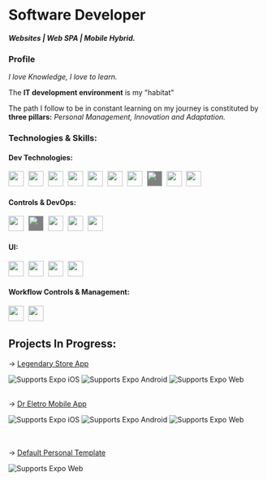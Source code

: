 <div>
<h1>Software Developer</h1>
  <h4><i>Websites | Web SPA | Mobile Hybrid.</i></h4>
  <div>
    <h3/> Profile </h3>
    <p> <i>I love Knowledge, I love to learn.</i> </p>
    <p>The <b>IT development environment</b> is my "habitat"</p>
    <p>The path I follow to be in constant learning on my journey is constituted by <b>three pillars:</b> <i>Personal Management,
        Innovation and Adaptation.</i></p>
  </div>
  <div>
  <h3> Technologies & Skills:</h3>
    <h4>Dev Technologies:</h4>
    <img style="margin-right: 5px;" src="https://cdn.jsdelivr.net/gh/devicons/devicon/icons/html5/html5-original.svg"
      width="30px" />
    <img style="margin-right: 5px;" src="https://cdn.jsdelivr.net/gh/devicons/devicon/icons/css3/css3-original.svg"
      width="30px" />
    <img style="margin-right: 5px;" src="https://cdn.jsdelivr.net/gh/devicons/devicon/icons/sass/sass-original.svg"
      width="30px" />
    <img style="margin-right: 5px;"
      src="https://cdn.jsdelivr.net/gh/devicons/devicon/icons/javascript/javascript-original.svg" width="30px" />
    <img style="margin-right: 5px;"
      src="https://cdn.jsdelivr.net/gh/devicons/devicon/icons/typescript/typescript-original.svg" width="30px" />
    <img style="margin-right: 5px;" src="https://cdn.jsdelivr.net/gh/devicons/devicon/icons/nodejs/nodejs-original.svg"
      width="30px" />
    <img style="margin-right: 5px;" src="https://cdn.jsdelivr.net/gh/devicons/devicon/icons/react/react-original.svg"
      width="30px" />
    <img style="margin-right: 5px; background-color: grey;" src="https://cdn.jsdelivr.net/gh/devicons/devicon/icons/nextjs/nextjs-original.svg" width="30px" />
    <img style="margin-right: 5px" src="https://cdn.jsdelivr.net/gh/devicons/devicon/icons/redux/redux-original.svg"
      width="30px" />
    <img style="margin-right: 5px" src="https://cdn.jsdelivr.net/gh/devicons/devicon/icons/jest/jest-plain.svg"
      width="30px" />
    <br/>
    <h4>Controls & DevOps: </h4>
    <img style="margin-right: 5px" src="https://cdn.jsdelivr.net/gh/devicons/devicon/icons/git/git-original.svg"
      width="30px" />
    <img style="margin-right: 5px;  background-color: grey"
      src="https://cdn.jsdelivr.net/gh/devicons/devicon/icons/github/github-original.svg" width="30px" />
    <img style="margin-right: 5px" src="https://cdn.jsdelivr.net/gh/devicons/devicon/icons/gitlab/gitlab-original.svg"
      width="30px" />
    <img style="margin-right: 5px" src="https://cdn.jsdelivr.net/gh/devicons/devicon/icons/docker/docker-original.svg"
      width="30px" />
    <img style="margin-right: 5px" src="https://www.vectorlogo.zone/logos/getpostman/getpostman-icon.svg"
      width="30px" />
    <br />
    <h4>UI: </h4>
    <img style="margin-right: 5px;" src="https://cdn.jsdelivr.net/gh/devicons/devicon/icons/figma/figma-original.svg"
      width="30px" />
    <img style="margin-right: 5px;"
      src="https://cdn.jsdelivr.net/gh/devicons/devicon/icons/photoshop/photoshop-plain.svg" width="30px" />
    <img style="margin-right: 5px;" src="https://cdn.jsdelivr.net/gh/devicons/devicon/icons/xd/xd-plain.svg"
      width="30px" />
    <img style="margin-right: 5px;"
      src="https://cdn.jsdelivr.net/gh/devicons/devicon/icons/devicon/devicon-original.svg" width="30px" />
    <br />
    <h4>Workflow Controls & Management:</h4>
    <img style="margin-right: 5px;" src="https://asset.brandfetch.io/idU6lzwMYA/idMaCKxlWy.svg" width="30px" />
    <img style="margin-right: 5px;" src="https://www.vectorlogo.zone/logos/monday/monday-icon.svg" width="30px" />
  </div>
  <div>
    <h2>Projects In Progress: </h2>
    →
    <a href="https://github.com/Djonatanabreu/legendary-store-mobile">Legendary Store
      App</a>
    <p>
      <!-- iOS -->
      <img alt="Supports Expo iOS" longdesc="Supports Expo iOS"
        src="https://img.shields.io/badge/iOS-4630EB.svg?style=flat-square&logo=APPLE&labelColor=999999&logoColor=fff" />
      <!-- Android -->
      <img alt="Supports Expo Android" longdesc="Supports Expo Android"
        src="https://img.shields.io/badge/Android-4630EB.svg?style=flat-square&logo=ANDROID&labelColor=A4C639&logoColor=fff" />
      <!-- Web -->
      <img alt="Supports Expo Web" longdesc="Supports Expo Web"
        src="https://img.shields.io/badge/web-4630EB.svg?style=flat-square&logo=GOOGLE-CHROME&labelColor=4285F4&logoColor=fff" />
    </p>
    <br />
    →
    <a href="https://github.com/Djonatanabreu/dr-eletro">Dr Eletro Mobile App</a>
    <p>
  <!-- iOS -->
  <img alt="Supports Expo iOS" longdesc="Supports Expo iOS" src="https://img.shields.io/badge/iOS-4630EB.svg?style=flat-square&logo=APPLE&labelColor=999999&logoColor=fff" />
  <!-- Android -->
  <img alt="Supports Expo Android" longdesc="Supports Expo Android" src="https://img.shields.io/badge/Android-4630EB.svg?style=flat-square&logo=ANDROID&labelColor=A4C639&logoColor=fff" />
  <!-- Web -->
  <img alt="Supports Expo Web" longdesc="Supports Expo Web" src="https://img.shields.io/badge/web-4630EB.svg?style=flat-square&logo=GOOGLE-CHROME&labelColor=4285F4&logoColor=fff" />
</p>
    <br />
    
   <br />
    →
    <a href="https://github.com/Djonatanabreu/personal-blog">Default Personal Template</a>
    <p>
      <!-- Web -->
      <img alt="Supports Expo Web" longdesc="Supports Expo Web"
        src="https://img.shields.io/badge/web-4630EB.svg?style=flat-square&logo=GOOGLE-CHROME&labelColor=4285F4&logoColor=fff" />
 </p>
<br /> 
  </div>
</div>
